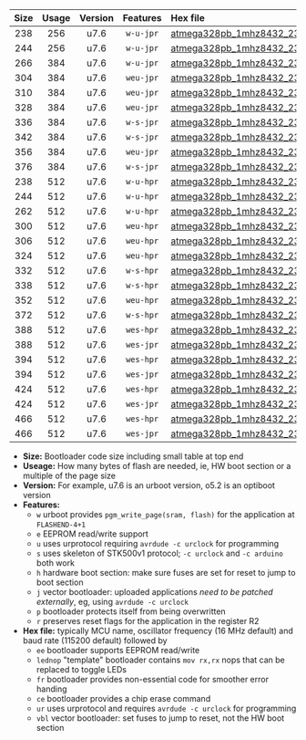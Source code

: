 |Size|Usage|Version|Features|Hex file|
|:-:|:-:|:-:|:-:|:--|
|238|256|u7.6|`w-u-jpr`|[atmega328pb_1mhz8432_230400bps_ur_vbl.hex](https://raw.githubusercontent.com/stefanrueger/urboot/main//atmega328pb_1mhz8432_230400bps_ur_vbl.hex)|
|244|256|u7.6|`w-u-jpr`|[atmega328pb_1mhz8432_230400bps_lednop_ur_vbl.hex](https://raw.githubusercontent.com/stefanrueger/urboot/main//atmega328pb_1mhz8432_230400bps_lednop_ur_vbl.hex)|
|266|384|u7.6|`w-u-jpr`|[atmega328pb_1mhz8432_230400bps_lednop_fr_ur_vbl.hex](https://raw.githubusercontent.com/stefanrueger/urboot/main//atmega328pb_1mhz8432_230400bps_lednop_fr_ur_vbl.hex)|
|304|384|u7.6|`weu-jpr`|[atmega328pb_1mhz8432_230400bps_ee_ur_vbl.hex](https://raw.githubusercontent.com/stefanrueger/urboot/main//atmega328pb_1mhz8432_230400bps_ee_ur_vbl.hex)|
|310|384|u7.6|`weu-jpr`|[atmega328pb_1mhz8432_230400bps_ee_lednop_ur_vbl.hex](https://raw.githubusercontent.com/stefanrueger/urboot/main//atmega328pb_1mhz8432_230400bps_ee_lednop_ur_vbl.hex)|
|328|384|u7.6|`weu-jpr`|[atmega328pb_1mhz8432_230400bps_ee_lednop_fr_ur_vbl.hex](https://raw.githubusercontent.com/stefanrueger/urboot/main//atmega328pb_1mhz8432_230400bps_ee_lednop_fr_ur_vbl.hex)|
|336|384|u7.6|`w-s-jpr`|[atmega328pb_1mhz8432_230400bps_vbl.hex](https://raw.githubusercontent.com/stefanrueger/urboot/main//atmega328pb_1mhz8432_230400bps_vbl.hex)|
|342|384|u7.6|`w-s-jpr`|[atmega328pb_1mhz8432_230400bps_lednop_vbl.hex](https://raw.githubusercontent.com/stefanrueger/urboot/main//atmega328pb_1mhz8432_230400bps_lednop_vbl.hex)|
|356|384|u7.6|`weu-jpr`|[atmega328pb_1mhz8432_230400bps_ee_lednop_fr_ce_ur_vbl.hex](https://raw.githubusercontent.com/stefanrueger/urboot/main//atmega328pb_1mhz8432_230400bps_ee_lednop_fr_ce_ur_vbl.hex)|
|376|384|u7.6|`w-s-jpr`|[atmega328pb_1mhz8432_230400bps_lednop_fr_vbl.hex](https://raw.githubusercontent.com/stefanrueger/urboot/main//atmega328pb_1mhz8432_230400bps_lednop_fr_vbl.hex)|
|238|512|u7.6|`w-u-hpr`|[atmega328pb_1mhz8432_230400bps_ur.hex](https://raw.githubusercontent.com/stefanrueger/urboot/main//atmega328pb_1mhz8432_230400bps_ur.hex)|
|244|512|u7.6|`w-u-hpr`|[atmega328pb_1mhz8432_230400bps_lednop_ur.hex](https://raw.githubusercontent.com/stefanrueger/urboot/main//atmega328pb_1mhz8432_230400bps_lednop_ur.hex)|
|262|512|u7.6|`w-u-hpr`|[atmega328pb_1mhz8432_230400bps_lednop_fr_ur.hex](https://raw.githubusercontent.com/stefanrueger/urboot/main//atmega328pb_1mhz8432_230400bps_lednop_fr_ur.hex)|
|300|512|u7.6|`weu-hpr`|[atmega328pb_1mhz8432_230400bps_ee_ur.hex](https://raw.githubusercontent.com/stefanrueger/urboot/main//atmega328pb_1mhz8432_230400bps_ee_ur.hex)|
|306|512|u7.6|`weu-hpr`|[atmega328pb_1mhz8432_230400bps_ee_lednop_ur.hex](https://raw.githubusercontent.com/stefanrueger/urboot/main//atmega328pb_1mhz8432_230400bps_ee_lednop_ur.hex)|
|324|512|u7.6|`weu-hpr`|[atmega328pb_1mhz8432_230400bps_ee_lednop_fr_ur.hex](https://raw.githubusercontent.com/stefanrueger/urboot/main//atmega328pb_1mhz8432_230400bps_ee_lednop_fr_ur.hex)|
|332|512|u7.6|`w-s-hpr`|[atmega328pb_1mhz8432_230400bps.hex](https://raw.githubusercontent.com/stefanrueger/urboot/main//atmega328pb_1mhz8432_230400bps.hex)|
|338|512|u7.6|`w-s-hpr`|[atmega328pb_1mhz8432_230400bps_lednop.hex](https://raw.githubusercontent.com/stefanrueger/urboot/main//atmega328pb_1mhz8432_230400bps_lednop.hex)|
|352|512|u7.6|`weu-hpr`|[atmega328pb_1mhz8432_230400bps_ee_lednop_fr_ce_ur.hex](https://raw.githubusercontent.com/stefanrueger/urboot/main//atmega328pb_1mhz8432_230400bps_ee_lednop_fr_ce_ur.hex)|
|372|512|u7.6|`w-s-hpr`|[atmega328pb_1mhz8432_230400bps_lednop_fr.hex](https://raw.githubusercontent.com/stefanrueger/urboot/main//atmega328pb_1mhz8432_230400bps_lednop_fr.hex)|
|388|512|u7.6|`wes-hpr`|[atmega328pb_1mhz8432_230400bps_ee.hex](https://raw.githubusercontent.com/stefanrueger/urboot/main//atmega328pb_1mhz8432_230400bps_ee.hex)|
|388|512|u7.6|`wes-jpr`|[atmega328pb_1mhz8432_230400bps_ee_vbl.hex](https://raw.githubusercontent.com/stefanrueger/urboot/main//atmega328pb_1mhz8432_230400bps_ee_vbl.hex)|
|394|512|u7.6|`wes-hpr`|[atmega328pb_1mhz8432_230400bps_ee_lednop.hex](https://raw.githubusercontent.com/stefanrueger/urboot/main//atmega328pb_1mhz8432_230400bps_ee_lednop.hex)|
|394|512|u7.6|`wes-jpr`|[atmega328pb_1mhz8432_230400bps_ee_lednop_vbl.hex](https://raw.githubusercontent.com/stefanrueger/urboot/main//atmega328pb_1mhz8432_230400bps_ee_lednop_vbl.hex)|
|424|512|u7.6|`wes-hpr`|[atmega328pb_1mhz8432_230400bps_ee_lednop_fr.hex](https://raw.githubusercontent.com/stefanrueger/urboot/main//atmega328pb_1mhz8432_230400bps_ee_lednop_fr.hex)|
|424|512|u7.6|`wes-jpr`|[atmega328pb_1mhz8432_230400bps_ee_lednop_fr_vbl.hex](https://raw.githubusercontent.com/stefanrueger/urboot/main//atmega328pb_1mhz8432_230400bps_ee_lednop_fr_vbl.hex)|
|466|512|u7.6|`wes-hpr`|[atmega328pb_1mhz8432_230400bps_ee_lednop_fr_ce.hex](https://raw.githubusercontent.com/stefanrueger/urboot/main//atmega328pb_1mhz8432_230400bps_ee_lednop_fr_ce.hex)|
|466|512|u7.6|`wes-jpr`|[atmega328pb_1mhz8432_230400bps_ee_lednop_fr_ce_vbl.hex](https://raw.githubusercontent.com/stefanrueger/urboot/main//atmega328pb_1mhz8432_230400bps_ee_lednop_fr_ce_vbl.hex)|

- **Size:** Bootloader code size including small table at top end
- **Useage:** How many bytes of flash are needed, ie, HW boot section or a multiple of the page size
- **Version:** For example, u7.6 is an urboot version, o5.2 is an optiboot version
- **Features:**
  + `w` urboot provides `pgm_write_page(sram, flash)` for the application at `FLASHEND-4+1`
  + `e` EEPROM read/write support
  + `u` uses urprotocol requiring `avrdude -c urclock` for programming
  + `s` uses skeleton of STK500v1 protocol; `-c urclock` and `-c arduino` both work
  + `h` hardware boot section: make sure fuses are set for reset to jump to boot section
  + `j` vector bootloader: uploaded applications *need to be patched externally*, eg, using `avrdude -c urclock`
  + `p` bootloader protects itself from being overwritten
  + `r` preserves reset flags for the application in the register R2
- **Hex file:** typically MCU name, oscillator frequency (16 MHz default) and baud rate (115200 default) followed by
  + `ee` bootloader supports EEPROM read/write
  + `lednop` "template" bootloader contains `mov rx,rx` nops that can be replaced to toggle LEDs
  + `fr` bootloader provides non-essential code for smoother error handing
  + `ce` bootloader provides a chip erase command
  + `ur` uses urprotocol and requires `avrdude -c urclock` for programming
  + `vbl` vector bootloader: set fuses to jump to reset, not the HW boot section
